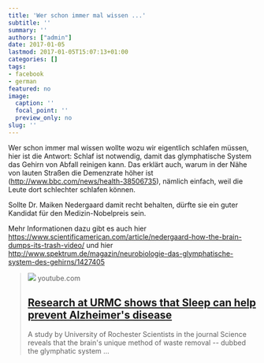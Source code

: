 ```yaml
---
title: 'Wer schon immer mal wissen ...'
subtitle: ''
summary: ''
authors: ["admin"]
date: 2017-01-05
lastmod: 2017-01-05T15:07:13+01:00
categories: []
tags:
- facebook
- german
featured: no
image:
  caption: ''
  focal_point: ''
  preview_only: no
slug: ''
---
```

Wer schon immer mal wissen wollte wozu wir eigentlich schlafen müssen, hier ist die Antwort: Schlaf ist notwendig, damit das glymphatische System das Gehirn von Abfall reinigen kann. Das erklärt auch, warum in der Nähe von lauten Straßen die Demenzrate höher ist (http://www.bbc.com/news/health-38506735), nämlich einfach, weil die Leute dort schlechter schlafen können. 

Sollte Dr. Maiken Nedergaard damit recht behalten, dürfte sie ein guter Kandidat für den Medizin-Nobelpreis sein. 

Mehr Informationen dazu gibt es auch hier https://www.scientificamerican.com/article/nedergaard-how-the-brain-dumps-its-trash-video/ 
und hier
http://www.spektrum.de/magazin/neurobiologie-das-glymphatische-system-des-gehirns/1427405
> [![](https://i.ytimg.com/vi/96aZtk4hVJM/maxresdefault.jpg)](https://www.youtube.com/watch?v=96aZtk4hVJM)
> youtube.com
> ## [Research at URMC shows that Sleep can help prevent Alzheimer's disease](https://www.youtube.com/watch?v=96aZtk4hVJM)
>
>A study by University of Rochester Scientists in the journal Science reveals that the brain's unique method of waste removal -- dubbed the glymphatic system ...


